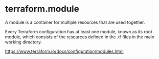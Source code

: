 # terraform.module

A module is a container for multiple resources that are used together.

Every Terraform configuration has at least one module, known as its root module, which consists of the resources defined in the .tf files in the main working directory.

https://www.terraform.io/docs/configuration/modules.html
